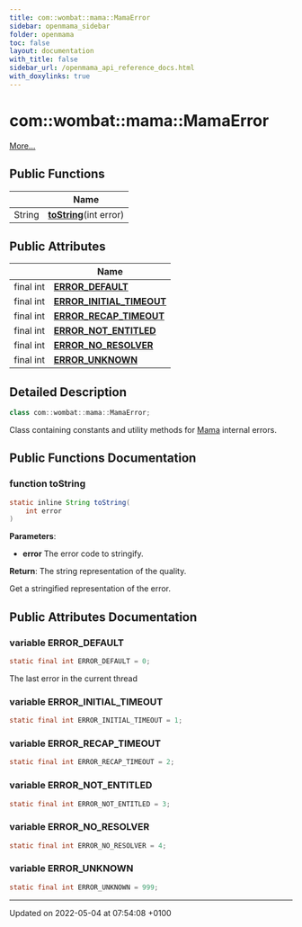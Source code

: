 ```yaml
---
title: com::wombat::mama::MamaError
sidebar: openmama_sidebar
folder: openmama
toc: false
layout: documentation
with_title: false
sidebar_url: /openmama_api_reference_docs.html
with_doxylinks: true
---
```


# com::wombat::mama::MamaError



 [More...](#detailed-description)

## Public Functions

|                | Name           |
| -------------- | -------------- |
| String | **[toString](classcom_1_1wombat_1_1mama_1_1MamaError.html#function-tostring)**(int error) |

## Public Attributes

|                | Name           |
| -------------- | -------------- |
| final int | **[ERROR_DEFAULT](classcom_1_1wombat_1_1mama_1_1MamaError.html#variable-error-default)**  |
| final int | **[ERROR_INITIAL_TIMEOUT](classcom_1_1wombat_1_1mama_1_1MamaError.html#variable-error-initial-timeout)**  |
| final int | **[ERROR_RECAP_TIMEOUT](classcom_1_1wombat_1_1mama_1_1MamaError.html#variable-error-recap-timeout)**  |
| final int | **[ERROR_NOT_ENTITLED](classcom_1_1wombat_1_1mama_1_1MamaError.html#variable-error-not-entitled)**  |
| final int | **[ERROR_NO_RESOLVER](classcom_1_1wombat_1_1mama_1_1MamaError.html#variable-error-no-resolver)**  |
| final int | **[ERROR_UNKNOWN](classcom_1_1wombat_1_1mama_1_1MamaError.html#variable-error-unknown)**  |

## Detailed Description

```java
class com::wombat::mama::MamaError;
```


Class containing constants and utility methods for [Mama](classcom_1_1wombat_1_1mama_1_1Mama.html) internal errors. 

## Public Functions Documentation

### function toString

```java
static inline String toString(
    int error
)
```


**Parameters**: 

  * **error** The error code to stringify. 


**Return**: The string representation of the quality. 

Get a stringified representation of the error.


## Public Attributes Documentation

### variable ERROR_DEFAULT

```java
static final int ERROR_DEFAULT = 0;
```


The last error in the current thread 


### variable ERROR_INITIAL_TIMEOUT

```java
static final int ERROR_INITIAL_TIMEOUT = 1;
```


### variable ERROR_RECAP_TIMEOUT

```java
static final int ERROR_RECAP_TIMEOUT = 2;
```


### variable ERROR_NOT_ENTITLED

```java
static final int ERROR_NOT_ENTITLED = 3;
```


### variable ERROR_NO_RESOLVER

```java
static final int ERROR_NO_RESOLVER = 4;
```


### variable ERROR_UNKNOWN

```java
static final int ERROR_UNKNOWN = 999;
```


-------------------------------

Updated on 2022-05-04 at 07:54:08 +0100